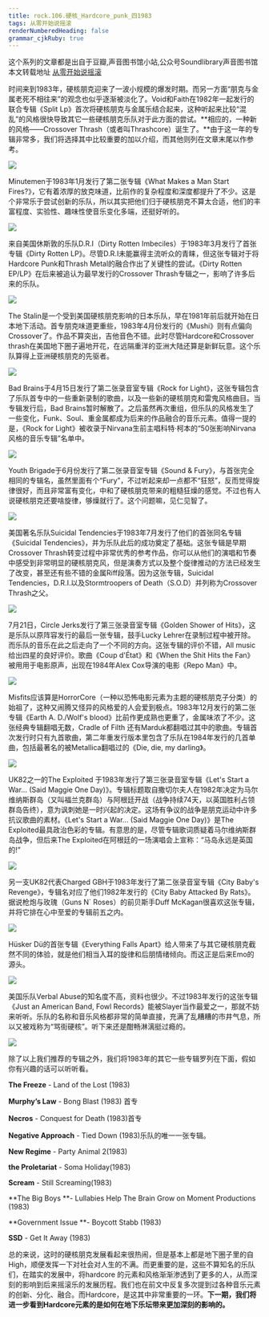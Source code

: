 ```yaml
---
title: rock.106.硬核_Hardcore_punk_四1983
tags: 从零开始说摇滚
renderNumberedHeading: false
grammar_cjkRuby: true
---
```


这个系列的文章都是出自于豆瓣,声音图书馆小站,公众号Soundlibrary声音图书馆
本文转载地址 [从零开始说摇滚](https://mp.weixin.qq.com/s?__biz=MzIwMDg0Mzc1NQ==&mid=2247492343&idx=2&sn=e40fe5bc1ecdedc0e3d121581c278442&scene=19#wechat_redirect)

时间来到1983年，硬核朋克迎来了一波小规模的爆发时期。而另一方面“朋克与金属老死不相往来”的观念也似乎逐渐被淡化了。Void和Faith在1982年一起发行的联合专辑《Split Lp》首次将硬核朋克与金属乐结合起来，这种听起来比较“混乱”的风格很快导致其它一些硬核朋克乐队对于此方面的尝试。**相应的，一种新的风格——Crossover Thrash（或者叫Thrashcore）诞生了。**由于这一年的专辑非常多，我们将选择其中比较重要的加以介绍，而其他则列在文章末尾以作参考。

![](https://raw.githubusercontent.com/OliverRen/olili_blog_img/master/rock.106.硬核_Hardcore_punk_四1983/1637418032113.png)

Minutemen于1983年1月发行了第二张专辑《What Makes a Man Start Fires?》，它有着浓厚的放克味道，比前作的复杂程度和深度都提升了不少。这是个非常乐于尝试创新的乐队，所以其实把他们归于硬核朋克不算太合适，他们的丰富程度、实验性、趣味性使音乐变化多端，还挺好听的。

![](https://raw.githubusercontent.com/OliverRen/olili_blog_img/master/rock.106.硬核_Hardcore_punk_四1983/1637418036589.png)

来自美国休斯敦的乐队D.R.I（Dirty Rotten Imbeciles）于1983年3月发行了首张专辑《Dirty Rotten LP》。尽管D.R.I未能赢得主流听众的青睐，但这张专辑对于将Hardcore Punk和Thrash Metal的融合作出了关键性的尝试。《Dirty Rotten EP/LP》在后来被追认为最早发行的Crossover Thrash专辑之一，影响了许多后来的乐队。

![](https://raw.githubusercontent.com/OliverRen/olili_blog_img/master/rock.106.硬核_Hardcore_punk_四1983/1637418041369.png)

The Stalin是一个受到美国硬核朋克影响的日本乐队，早在1981年前后就开始在日本地下活动。首专朋克味道更重些，1983年4月份发行的《Mushi》则有点偏向Crossover了。作品不算突出，吉他音色不错。此时尽管Hardcore和Crossover thrash在美国地下圈子遍地开花，在远隔重洋的亚洲大陆还算是新鲜玩意。这个乐队算得上亚洲硬核朋克的先驱者。

![](https://raw.githubusercontent.com/OliverRen/olili_blog_img/master/rock.106.硬核_Hardcore_punk_四1983/1637418045074.png)

Bad Brains于4月15日发行了第二张录音室专辑《Rock for Light》，这张专辑包含了乐队首专中的一些重新录制的歌曲，以及一些新的硬核朋克和雷鬼风格曲目。当专辑发行后，Bad Brains暂时解散了。之后虽然再次重组，但乐队的风格发生了一些变化，Funk、Soul、重金属都成为后来的作品融合的音乐元素。值得一提的是，《Rock for Light》被收录于Nirvana生前主唱科特·柯本的“50张影响Nirvana风格的音乐专辑”名单中。

![](https://raw.githubusercontent.com/OliverRen/olili_blog_img/master/rock.106.硬核_Hardcore_punk_四1983/1637418049974.png)

Youth Brigade于6月份发行了第二张录音室专辑《Sound & Fury》，与首张完全相同的专辑名，虽然里面有个“Fury”，不过听起来却一点都不“狂怒”，反而觉得旋律很好，而且非常富有变化，中和了硬核朋克带来的粗糙狂燥的感觉。不过也有人说硬核朋克还要啥旋律，够燥就行了。这个问题嘛，见仁见智了。

![](https://raw.githubusercontent.com/OliverRen/olili_blog_img/master/rock.106.硬核_Hardcore_punk_四1983/1637418054309.png)

美国著名乐队Suicidal Tendencies于1983年7月发行了他们的首张同名专辑《Suicidal Tendencies》，并为乐队此后的成功奠定了基础。这张专辑是早期Crossover Thrash转变过程中非常优秀的参考作品，你可以从他们的演唱和节奏中感受到非常明显的硬核朋克风，但是演奏方式以及整个旋律推动的方法已经发生了改变，甚至还有些不错的金属Riff段落。因为这张专辑，Suicidal Tendencies，D.R.I.以及Stormtroopers of Death（S.O.D）并列称为Crossover Thrash之父。

![](https://raw.githubusercontent.com/OliverRen/olili_blog_img/master/rock.106.硬核_Hardcore_punk_四1983/1637418058363.png)

7月21日，Circle Jerks发行了第三张录音室专辑《Golden Shower of Hits》，这是乐队以原阵容发行的最后一张专辑，鼓手Lucky Lehrer在录制过程中被开除。而乐队的音乐在此之后走向了一个不同的方向。这张专辑的评价不错，All music给出四星的良好评价。歌曲《Coup d'État》和《When the Shit Hits the Fan》被用用于电影原声，出现在1984年Alex Cox导演的电影《Repo Man》中。

![](https://raw.githubusercontent.com/OliverRen/olili_blog_img/master/rock.106.硬核_Hardcore_punk_四1983/1637418062645.png)

Misfits应该算是HorrorCore（一种以恐怖电影元素为主题的硬核朋克子分类）的始祖了，这种又闹腾又怪异的风格爱的人会爱到极点。1983年12月发行的第二张专辑《Earth A. D./Wolf's blood》比前作更成熟也更重了，金属味浓了不少。这张经典专辑翻唱无数，Cradle of Filth 还有Marduk都翻唱过其中的歌曲。专辑首次发行时只有九首歌曲，第二年重发行版本里包含了乐队在1984年发行的几首单曲，包括最著名的被Metallica翻唱过的《Die, die, my darling》。

![](https://raw.githubusercontent.com/OliverRen/olili_blog_img/master/rock.106.硬核_Hardcore_punk_四1983/1637418066443.png)

UK82之一的The Exploited 于1983年发行了第三张录音室专辑《Let's Start a War... (Said Maggie One Day)》。专辑标题取自撒切尔夫人在1982年决定为马尔维纳斯群岛（又叫福兰克群岛）与阿根廷开战（战争持续74天，以英国胜利占领群岛告终），意为讽刺她是一时兴起的决定。这场有争议的战争是朋克运动中许多抗议歌曲的素材。《Let's Start a War... (Said Maggie One Day)》是The Exploited最具政治色彩的专辑。有意思的是，尽管专辑歌词质疑着马尔维纳斯群岛战争，但后来The Exploited在阿根廷的一场演唱会上宣称：“马岛永远是英国的!”

![](https://raw.githubusercontent.com/OliverRen/olili_blog_img/master/rock.106.硬核_Hardcore_punk_四1983/1637418072501.png)

另一支UK82代表Charged GBH于1983年发行了第二张录音室专辑《City Baby's Revenge》，专辑名对应了他们1982年发行的《City Baby Attacked By Rats》。据说枪炮与玫瑰（Guns N\` Roses）的前贝斯手Duff McKagan很喜欢这张专辑，并将它排在心中至爱的专辑前五之内。

![](https://raw.githubusercontent.com/OliverRen/olili_blog_img/master/rock.106.硬核_Hardcore_punk_四1983/1637418077252.png)

Hüsker Dü的首张专辑《Everything Falls Apart》给人带来了与其它硬核朋克截然不同的体验，就是他们相当入耳的旋律和后朋情绪倾向。而这正是后来Emo的源头。

![](https://raw.githubusercontent.com/OliverRen/olili_blog_img/master/rock.106.硬核_Hardcore_punk_四1983/1637418081470.png)

美国乐队Verbal Abuse的知名度不高，资料也很少。不过1983年发行的这张专辑《Just an American Band, Fowl Records》能被Slayer当作最爱之一，那就不妨来听听。乐队的名称和音乐风格都非常的简单直接，充满了乱糟糟的市井气息，所以又被戏称为“骂街硬核”。听下来还是酣畅淋漓挺过瘾的。

![](https://raw.githubusercontent.com/OliverRen/olili_blog_img/master/rock.106.硬核_Hardcore_punk_四1983/1637418085852.png)

除了以上我们推荐的专辑之外，我们将1983年的其它一些专辑罗列在下面，假如你有兴趣的话可以听听看。

**The Freeze** - Land of the Lost (1983)

**Murphy’s Law** - Bong Blast (1983) 首专

**Necros** - Conquest for Death (1983)首专

**Negative Approach** - Tied Down (1983)乐队的唯一一张专辑。

**New Regime** - Party Animal 2(1983)

**the Proletariat** - Soma Holiday(1983)

**Scream** - Still Screaming(1983) 

**The Big Boys **- Lullabies Help The Brain Grow on Moment Productions (1983)

**Government Issue **- Boycott Stabb (1983) 

**SSD** - Get It Away (1983)

总的来说，这时的硬核朋克发展看起来很热闹，但是基本上都是地下圈子里的自High，顺便发挥一下对社会对人生的不满。而更重要的是，这些不算知名的乐队们，在踏实的发展中，将hardcore 的元素和风格渐渐渗透到了更多的人，从而深刻的影响到后来摇滚乐的发展历程。我们也在前文中反复多次提到过各种音乐元素的创新、分化、融合。而Hardcore，是这其中非常重要的一环。**下一期，我们将进一步看到Hardcore元素的是如何在地下乐坛带来更加深刻的影响的。**